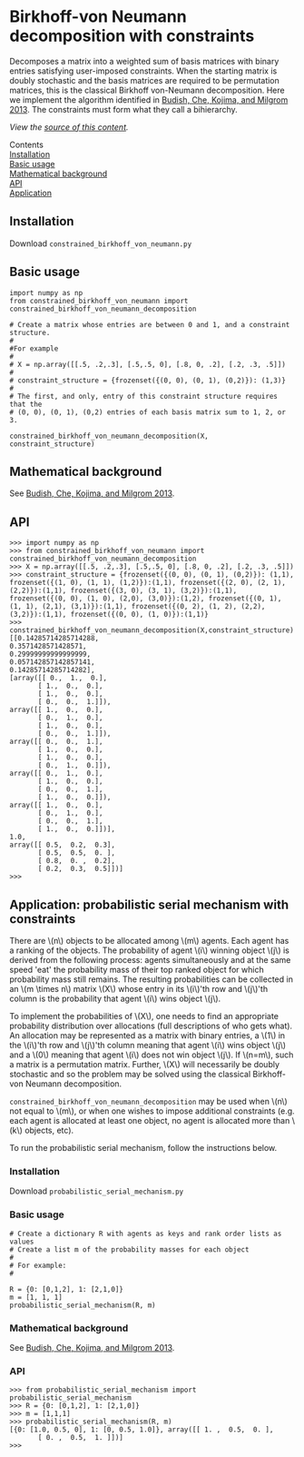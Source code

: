 # Birkhoff-von Neumann decomposition with constraints


 <p>Decomposes a matrix into a weighted sum of basis matrices with binary entries satisfying user-imposed constraints. When the starting matrix is doubly stochastic and the basis matrices are required to be permutation matrices, this is the classical Birkhoff von-Neumann decomposition.
Here we implement the algorithm identified in <a href="http://faculty.chicagobooth.edu/eric.budish/research/Budish-Che-Kojima-Milgrom-2013-AER.pdf">Budish, Che, Kojima, and Milgrom 2013</a>. 
The constraints must form what they call a bihierarchy.</p>  
        <p><em>View the <a href="https://github.com/abclark/generalized_birkhoff_von_neumann">source of this content</a>.</em></p>
              

<p>Contents<br>       
  <a href="#Installation">Installation</a><br>
  <a href="#Basic usage">Basic usage</a><br>
  <a href="#Mathematical background">Mathematical background</a><br>
  <a href="#API">API</a><br>
  <a href="#Application">Application</a></p>

        

<h2 id="Installation">Installation</h2>
        
Download <code>constrained_birkhoff_von_neumann.py</code>
        
<h2 id="Basic usage">Basic usage</h2>
        
<pre><code>import numpy as np
from constrained_birkhoff_von_neumann import constrained_birkhoff_von_neumann_decomposition

# Create a matrix whose entries are between 0 and 1, and a constraint structure. 
#
#For example
#
# X = np.array([[.5, .2,.3], [.5,.5, 0], [.8, 0, .2], [.2, .3, .5]])
# 
# constraint_structure = {frozenset({(0, 0), (0, 1), (0,2)}): (1,3)}
#
# The first, and only, entry of this constraint structure requires that the 
# (0, 0), (0, 1), (0,2) entries of each basis matrix sum to 1, 2, or 3.

constrained_birkhoff_von_neumann_decomposition(X, constraint_structure)
</code></pre>
        
<h2 id="Mathematical background">Mathematical background</h2>
       
<p>See <a href="http://faculty.chicagobooth.edu/eric.budish/research/Budish-Che-Kojima-Milgrom-2013-AER.pdf">Budish, Che, Kojima, and Milgrom 2013</a>.</p>

<h2 id="API">API</h2>
        
 <pre><code>>>> import numpy as np
>>> from constrained_birkhoff_von_neumann import constrained_birkhoff_von_neumann_decomposition
>>> X = np.array([[.5, .2,.3], [.5,.5, 0], [.8, 0, .2], [.2, .3, .5]])
>>> constraint_structure = {frozenset({(0, 0), (0, 1), (0,2)}): (1,1), frozenset({(1, 0), (1, 1), (1,2)}):(1,1), frozenset({(2, 0), (2, 1), (2,2)}):(1,1), frozenset({(3, 0), (3, 1), (3,2)}):(1,1), frozenset({(0, 0), (1, 0), (2,0), (3,0)}):(1,2), frozenset({(0, 1), (1, 1), (2,1), (3,1)}):(1,1), frozenset({(0, 2), (1, 2), (2,2), (3,2)}):(1,1), frozenset({(0, 0), (1, 0)}):(1,1)}
>>> constrained_birkhoff_von_neumann_decomposition(X,constraint_structure)
[[0.14285714285714288, 
0.3571428571428571, 
0.29999999999999999, 
0.057142857142857141, 
0.14285714285714282], 
[array([[ 0.,  1.,  0.],
       [ 1.,  0.,  0.],
       [ 1.,  0.,  0.],
       [ 0.,  0.,  1.]]), 
array([[ 1.,  0.,  0.],
       [ 0.,  1.,  0.],
       [ 1.,  0.,  0.],
       [ 0.,  0.,  1.]]), 
array([[ 0.,  0.,  1.],
       [ 1.,  0.,  0.],
       [ 1.,  0.,  0.],
       [ 0.,  1.,  0.]]), 
array([[ 0.,  1.,  0.],
       [ 1.,  0.,  0.],
       [ 0.,  0.,  1.],
       [ 1.,  0.,  0.]]), 
array([[ 1.,  0.,  0.],
       [ 0.,  1.,  0.],
       [ 0.,  0.,  1.],
       [ 1.,  0.,  0.]])], 
1.0, 
array([[ 0.5,  0.2,  0.3],
       [ 0.5,  0.5,  0. ],
       [ 0.8,  0. ,  0.2],
       [ 0.2,  0.3,  0.5]])]
>>> </code></pre>

<h2 id="Application">Application: probabilistic serial mechanism with constraints</h2>        
        
<p>There are \(n\) objects to be allocated among \(m\) agents. Each agent has a ranking of the objects. The probability of agent \(i\) winning object \(j\) is derived from the following process: agents simultaneously and at the same speed 'eat' the probability mass of their top ranked object for which probability mass still remains. The resulting probabilities can be collected in an \(m \times n\) matrix \(X\) whose entry in its \(i\)'th row and \(j\)'th column is the probability that agent \(i\) wins object \(j\).</p>
        
<p>To implement the probabilities of \(X\), one needs to find an appropriate probability distribution over allocations (full descriptions of who gets what). An allocation may be represented as a matrix with binary entries, a \(1\) in the \(i\)'th row and \(j\)'th column meaning that agent \(i\) wins object \(j\) and a \(0\) meaning that agent \(i\) does not win object \(j\). If \(n=m\), such a matrix is a permutation matrix. Further, \(X\) will necessarily be doubly stochastic and so the problem may be solved using the classical Birkhoff-von Neumann decomposition.</p>
  
<p><code>constrained_birkhoff_von_neumann_decomposition</code> may be used when \(n\) not equal to \(m\), or when one wishes to impose additional constraints (e.g. each agent is allocated at least one object, no agent is allocated more than \(k\) objects, etc).</p> 
        
<p>To run the probabilistic serial mechanism, follow the instructions below.</p> 
        
<h3>Installation</h3>
        
Download <code>probabilistic_serial_mechanism.py</code>
        
<h3>Basic usage</h3>
        
<pre><code># Create a dictionary R with agents as keys and rank order lists as values
# Create a list m of the probability masses for each object
#
# For example:
#

R = {0: [0,1,2], 1: [2,1,0]}
m = [1, 1, 1]
probabilistic_serial_mechanism(R, m)</code></pre>
        
<h3>Mathematical background</h3>
       
<p>See <a href="http://faculty.chicagobooth.edu/eric.budish/research/Budish-Che-Kojima-Milgrom-2013-AER.pdf">Budish, Che, Kojima, and Milgrom 2013</a>.</p>

<h3>API</h3>
        
 <pre><code>>>> from probabilistic_serial_mechanism import probabilistic_serial_mechanism
>>> R = {0: [0,1,2], 1: [2,1,0]}
>>> m = [1,1,1]
>>> probabilistic_serial_mechanism(R, m)
[{0: [1.0, 0.5, 0], 1: [0, 0.5, 1.0]}, array([[ 1. ,  0.5,  0. ],
       [ 0. ,  0.5,  1. ]])]
>>> </code></pre>
